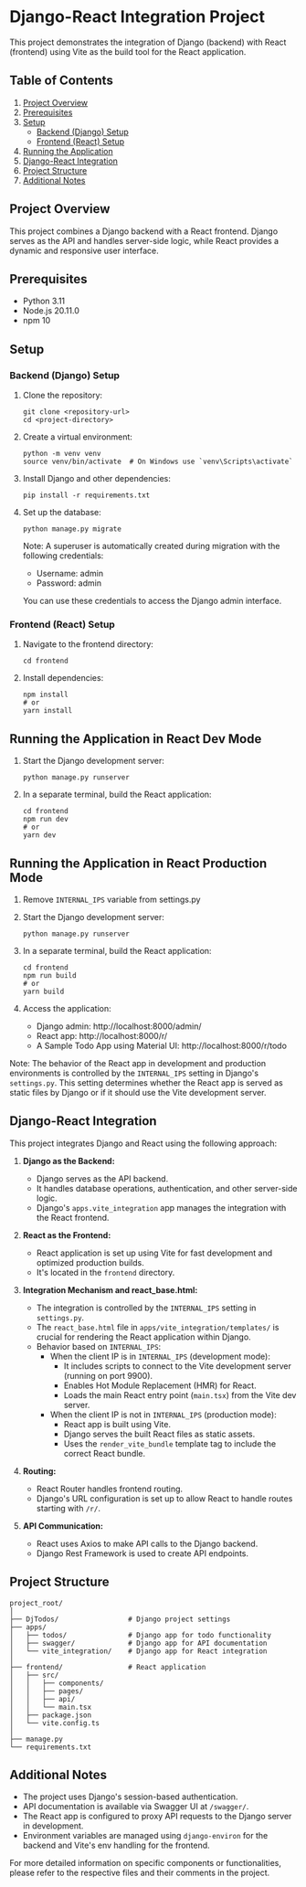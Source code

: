 # Django-React Integration Project

This project demonstrates the integration of Django (backend) with React (frontend) using Vite as the build tool for the React application.

## Table of Contents

1. [Project Overview](#project-overview)
2. [Prerequisites](#prerequisites)
3. [Setup](#setup)
   - [Backend (Django) Setup](#backend-django-setup)
   - [Frontend (React) Setup](#frontend-react-setup)
4. [Running the Application](#running-the-application)
5. [Django-React Integration](#django-react-integration)
6. [Project Structure](#project-structure)
7. [Additional Notes](#additional-notes)

## Project Overview

This project combines a Django backend with a React frontend. Django serves as the API and handles server-side logic, while React provides a dynamic and responsive user interface.

## Prerequisites

- Python 3.11
- Node.js 20.11.0
- npm 10 

## Setup

### Backend (Django) Setup

1. Clone the repository:
   ```
   git clone <repository-url>
   cd <project-directory>
   ```

2. Create a virtual environment:
   ```
   python -m venv venv
   source venv/bin/activate  # On Windows use `venv\Scripts\activate`
   ```

3. Install Django and other dependencies:
   ```
   pip install -r requirements.txt
   ```

4. Set up the database:
   ```
   python manage.py migrate
   ```

   Note: A superuser is automatically created during migration with the following credentials:
   - Username: admin
   - Password: admin

   You can use these credentials to access the Django admin interface.

### Frontend (React) Setup

1. Navigate to the frontend directory:
   ```
   cd frontend
   ```

2. Install dependencies:
   ```
   npm install
   # or
   yarn install
   ```

## Running the Application in React Dev Mode

1. Start the Django development server:
   ```
   python manage.py runserver
   ```

2. In a separate terminal, build the React application:
   ```
   cd frontend
   npm run dev
   # or
   yarn dev
   ```

## Running the Application in React Production Mode

1. Remove `INTERNAL_IPS` variable from settings.py
2. Start the Django development server:
   ```
   python manage.py runserver
   ```

2. In a separate terminal, build the React application:
   ```
   cd frontend
   npm run build
   # or
   yarn build
   ```

3. Access the application:
   - Django admin: http://localhost:8000/admin/
   - React app: http://localhost:8000/r/
   - A Sample Todo App using Material UI: http://localhost:8000/r/todo

Note: The behavior of the React app in development and production environments is controlled by the `INTERNAL_IPS` setting in Django's `settings.py`. This setting determines whether the React app is served as static files by Django or if it should use the Vite development server.

## Django-React Integration

This project integrates Django and React using the following approach:

1. **Django as the Backend:**
   - Django serves as the API backend.
   - It handles database operations, authentication, and other server-side logic.
   - Django's `apps.vite_integration` app manages the integration with the React frontend.

2. **React as the Frontend:**
   - React application is set up using Vite for fast development and optimized production builds.
   - It's located in the `frontend` directory.

3. **Integration Mechanism and react_base.html:**
   - The integration is controlled by the `INTERNAL_IPS` setting in `settings.py`.
   - The `react_base.html` file in `apps/vite_integration/templates/` is crucial for rendering the React application within Django.
   - Behavior based on `INTERNAL_IPS`:
     - When the client IP is in `INTERNAL_IPS` (development mode):
       - It includes scripts to connect to the Vite development server (running on port 9900).
       - Enables Hot Module Replacement (HMR) for React.
       - Loads the main React entry point (`main.tsx`) from the Vite dev server.
     - When the client IP is not in `INTERNAL_IPS` (production mode):
       - React app is built using Vite.
       - Django serves the built React files as static assets.
       - Uses the `render_vite_bundle` template tag to include the correct React bundle.

4. **Routing:**
   - React Router handles frontend routing.
   - Django's URL configuration is set up to allow React to handle routes starting with `/r/`.

5. **API Communication:**
   - React uses Axios to make API calls to the Django backend.
   - Django Rest Framework is used to create API endpoints.

## Project Structure

```
project_root/
│
├── DjTodos/                 # Django project settings
├── apps/
│   ├── todos/               # Django app for todo functionality
│   ├── swagger/             # Django app for API documentation
│   └── vite_integration/    # Django app for React integration
│
├── frontend/                # React application
│   ├── src/
│   │   ├── components/
│   │   ├── pages/
│   │   ├── api/
│   │   └── main.tsx
│   ├── package.json
│   └── vite.config.ts
│
├── manage.py
└── requirements.txt
```

## Additional Notes

- The project uses Django's session-based authentication.
- API documentation is available via Swagger UI at `/swagger/`.
- The React app is configured to proxy API requests to the Django server in development.
- Environment variables are managed using `django-environ` for the backend and Vite's env handling for the frontend.

For more detailed information on specific components or functionalities, please refer to the respective files and their comments in the project.